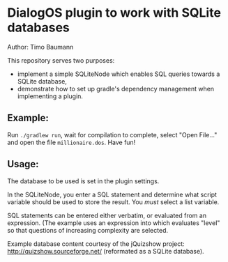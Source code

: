 # DialogOS plugin to work with SQLite databases
Author: Timo Baumann

This repository serves two purposes:

 - implement a simple SQLiteNode which enables SQL queries towards a SQLite database,
 - demonstrate how to set up gradle's dependency management when implementing a plugin.

## Example:
Run ```./gradlew run```, wait for compilation to complete, select "Open File..."
and open the file ```millionaire.dos```. Have fun!

## Usage:

The database to be used is set in the plugin settings. 

In the SQLiteNode, you enter a SQL statement and determine what script variable 
should be used to store the result. You _must_ select a list variable. 

SQL statements can be entered either verbatim, or evaluated from an expression.
(The example uses an expression into which evaluates "level" so that questions 
of increasing complexity are selected.

Example database content courtesy of the jQuizshow project: 
http://quizshow.sourceforge.net/ (reformated as a SQLite database).
